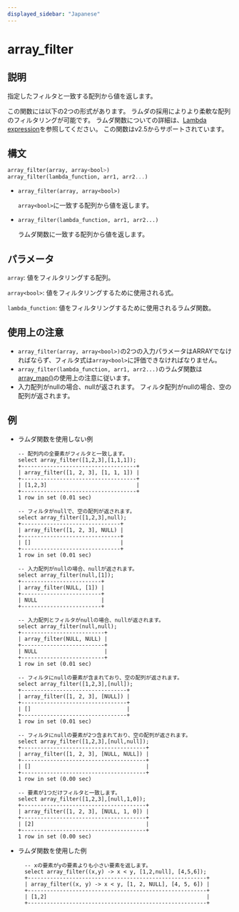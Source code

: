 ```yaml
---
displayed_sidebar: "Japanese"
---
```


# array_filter

## 説明

指定したフィルタと一致する配列から値を返します。

この関数には以下の2つの形式があります。 ラムダの採用によりより柔軟な配列のフィルタリングが可能です。 ラムダ関数についての詳細は、[Lambda expression](../Lambda_expression.md)を参照してください。 この関数はv2.5からサポートされています。

## 構文

```Haskell
array_filter(array, array<bool>)
array_filter(lambda_function, arr1, arr2...)
```

- `array_filter(array, array<bool>)`

  `array<bool>`に一致する配列から値を返します。

- `array_filter(lambda_function, arr1, arr2...)`

  ラムダ関数に一致する配列から値を返します。

## パラメータ

`array`: 値をフィルタリングする配列。

`array<bool>`: 値をフィルタリングするために使用される式。

`lambda_function`: 値をフィルタリングするために使用されるラムダ関数。

## 使用上の注意

- `array_filter(array, array<bool>)`の2つの入力パラメータはARRAYでなければならず、フィルタ式は`array<bool>`に評価できなければなりません。
- `array_filter(lambda_function, arr1, arr2...)`のラムダ関数は[array_map()](array_map.md)の使用上の注意に従います。
- 入力配列がnullの場合、nullが返されます。 フィルタ配列がnullの場合、空の配列が返されます。

## 例

- ラムダ関数を使用しない例

    ```Plain
    -- 配列内の全要素がフィルタと一致します。
    select array_filter([1,2,3],[1,1,1]);
    +------------------------------------+
    | array_filter([1, 2, 3], [1, 1, 1]) |
    +------------------------------------+
    | [1,2,3]                            |
    +------------------------------------+
    1 row in set (0.01 sec)
    
    -- フィルタがnullで、空の配列が返されます。
    select array_filter([1,2,3],null);
    +-------------------------------+
    | array_filter([1, 2, 3], NULL) |
    +-------------------------------+
    | []                            |
    +-------------------------------+
    1 row in set (0.01 sec)
    
    -- 入力配列がnullの場合、nullが返されます。
    select array_filter(null,[1]);
    +-------------------------+
    | array_filter(NULL, [1]) |
    +-------------------------+
    | NULL                    |
    +-------------------------+
    
    -- 入力配列とフィルタがnullの場合、nullが返されます。
    select array_filter(null,null);
    +--------------------------+
    | array_filter(NULL, NULL) |
    +--------------------------+
    | NULL                     |
    +--------------------------+
    1 row in set (0.01 sec)
    
    -- フィルタにnullの要素が含まれており、空の配列が返されます。
    select array_filter([1,2,3],[null]);
    +---------------------------------+
    | array_filter([1, 2, 3], [NULL]) |
    +---------------------------------+
    | []                              |
    +---------------------------------+
    1 row in set (0.01 sec)
    
    -- フィルタにnullの要素が2つ含まれており、空の配列が返されます。
    select array_filter([1,2,3],[null,null]);
    +---------------------------------------+
    | array_filter([1, 2, 3], [NULL, NULL]) |
    +---------------------------------------+
    | []                                    |
    +---------------------------------------+
    1 row in set (0.00 sec)
    
    -- 要素が1つだけフィルタと一致します。
    select array_filter([1,2,3],[null,1,0]);
    +---------------------------------------+
    | array_filter([1, 2, 3], [NULL, 1, 0]) |
    +---------------------------------------+
    | [2]                                   |
    +---------------------------------------+
    1 row in set (0.00 sec)
    ```

- ラムダ関数を使用した例

  ```Plain
    -- xの要素がyの要素よりも小さい要素を返します。
    select array_filter((x,y) -> x < y, [1,2,null], [4,5,6]);
    +--------------------------------------------------------+
    | array_filter((x, y) -> x < y, [1, 2, NULL], [4, 5, 6]) |
    +--------------------------------------------------------+
    | [1,2]                                                  |
    +--------------------------------------------------------+
  ```